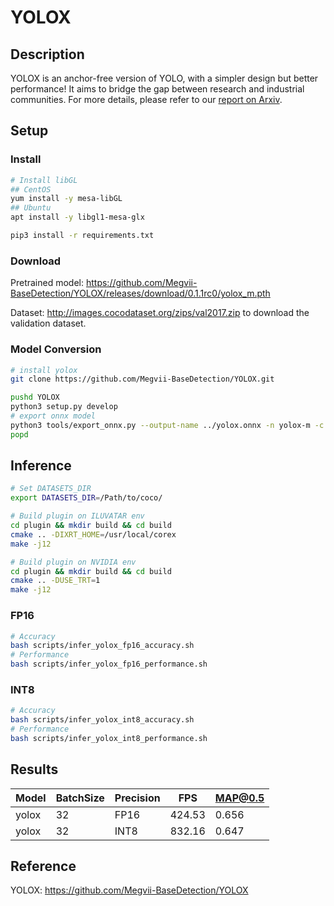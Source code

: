 # YOLOX

## Description

YOLOX is an anchor-free version of YOLO, with a simpler design but better performance! It aims to bridge the gap between research and industrial communities.
For more details, please refer to our [report on Arxiv](https://arxiv.org/abs/2107.08430).

## Setup

### Install

```bash
# Install libGL
## CentOS
yum install -y mesa-libGL
## Ubuntu
apt install -y libgl1-mesa-glx

pip3 install -r requirements.txt
```

### Download

Pretrained model: <https://github.com/Megvii-BaseDetection/YOLOX/releases/download/0.1.1rc0/yolox_m.pth>

Dataset: <http://images.cocodataset.org/zips/val2017.zip> to download the validation dataset.

### Model Conversion

```bash
# install yolox
git clone https://github.com/Megvii-BaseDetection/YOLOX.git

pushd YOLOX
python3 setup.py develop
# export onnx model
python3 tools/export_onnx.py --output-name ../yolox.onnx -n yolox-m -c yolox_m.pth --batch-size 32
popd
```

## Inference

```bash
# Set DATASETS_DIR
export DATASETS_DIR=/Path/to/coco/

# Build plugin on ILUVATAR env
cd plugin && mkdir build && cd build
cmake .. -DIXRT_HOME=/usr/local/corex
make -j12

# Build plugin on NVIDIA env
cd plugin && mkdir build && cd build
cmake .. -DUSE_TRT=1
make -j12
```

### FP16

```bash
# Accuracy
bash scripts/infer_yolox_fp16_accuracy.sh
# Performance
bash scripts/infer_yolox_fp16_performance.sh
```

### INT8

```bash
# Accuracy
bash scripts/infer_yolox_int8_accuracy.sh
# Performance
bash scripts/infer_yolox_int8_performance.sh
```

## Results

Model   |BatchSize  |Precision |FPS       |MAP@0.5   |
--------|-----------|----------|----------|----------|
yolox   |    32     |   FP16   | 424.53   |  0.656   |
yolox   |    32     |   INT8   | 832.16   |  0.647   |

## Reference

YOLOX: <https://github.com/Megvii-BaseDetection/YOLOX>
